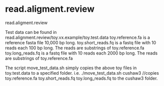 # read.aligment.review
read.aligment.review

Test data can be found in read.alignment.review/toy.vx.example/toy.test.data
toy.reference.fa is a reference fasta file 10,000 bp long.
toy.short_reads.fq is a fastq file with 10 reads each 100 bp long. The reads are substrings of toy.reference.fa
toy.long_reads.fq is a fastq file with 10 reads each 2000 bp long. The reads are substrings of toy.reference.fa

The script move_test_data.sh simply copies the above toy files in toy.test.data to a specified folder.
i.e. ./move_test_data.sh cushaw3 //copies toy.reference.fa toy.short_reads.fq toy.long_reads.fq to the cushaw3 folder.